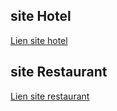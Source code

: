 ## site Hotel
[Lien site hotel](https://maquette-hotel-mael.netlify.app/)

## site Restaurant
[Lien site restaurant](https://maquette-restaurant-mael.netlify.app/)
